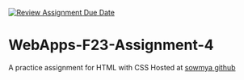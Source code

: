 [![Review Assignment Due Date](https://classroom.github.com/assets/deadline-readme-button-24ddc0f5d75046c5622901739e7c5dd533143b0c8e959d652212380cedb1ea36.svg)](https://classroom.github.com/a/4tKarLeg)
# WebApps-F23-Assignment-4
A practice assignment for HTML with CSS
Hosted at <a href="https://44-563-webapps-f23.github.io/44563-webapps-f23-assignment4-sowmya-kondepati/playpart.html">sowmya github</a>
